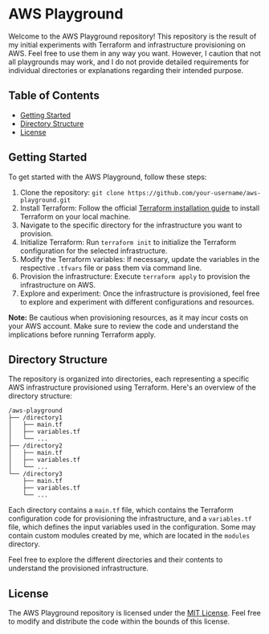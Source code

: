 # AWS Playground

Welcome to the AWS Playground repository! This repository is the result of my initial experiments with Terraform and infrastructure provisioning on AWS. Feel free to use them in any way you want.
However, I caution that not all playgrounds may work, and I do not provide detailed requirements for individual directories or explanations regarding their intended purpose.

## Table of Contents

- [Getting Started](#getting-started)
- [Directory Structure](#directory-structure)
- [License](#license)

## Getting Started

To get started with the AWS Playground, follow these steps:

1. Clone the repository: `git clone https://github.com/your-username/aws-playground.git`
2. Install Terraform: Follow the official [Terraform installation guide](https://learn.hashicorp.com/tutorials/terraform/install-cli) to install Terraform on your local machine.
3. Navigate to the specific directory for the infrastructure you want to provision.
4. Initialize Terraform: Run `terraform init` to initialize the Terraform configuration for the selected infrastructure.
5. Modify the Terraform variables: If necessary, update the variables in the respective `.tfvars` file or pass them via command line.
6. Provision the infrastructure: Execute `terraform apply` to provision the infrastructure on AWS.
7. Explore and experiment: Once the infrastructure is provisioned, feel free to explore and experiment with different configurations and resources.

**Note:** Be cautious when provisioning resources, as it may incur costs on your AWS account. Make sure to review the code and understand the implications before running Terraform apply.

## Directory Structure

The repository is organized into directories, each representing a specific AWS infrastructure provisioned using Terraform. Here's an overview of the directory structure:

```
/aws-playground
├── /directory1
│   ├── main.tf
│   ├── variables.tf
│   └── ...
├── /directory2
│   ├── main.tf
│   ├── variables.tf
│   └── ...
└── /directory3
    ├── main.tf
    ├── variables.tf
    └── ...
```

Each directory contains a `main.tf` file, which contains the Terraform configuration code for provisioning the infrastructure, and a `variables.tf` file, which defines the input variables used in the configuration. Some may contain custom modules created by me, which are located in the `modules` directory.

Feel free to explore the different directories and their contents to understand the provisioned infrastructure.

## License

The AWS Playground repository is licensed under the [MIT License](LICENSE). Feel free to modify and distribute the code within the bounds of this license.
